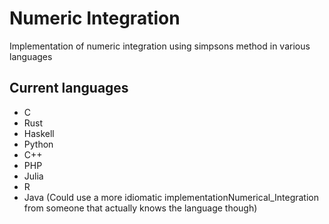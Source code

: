 # Numeric Integration

Implementation of numeric integration using simpsons method in various languages

## Current languages

* C
* Rust
* Haskell
* Python
* C++
* PHP
* Julia
* R
* Java (Could use a more idiomatic implementationNumerical_Integration from someone that actually knows the language though)
